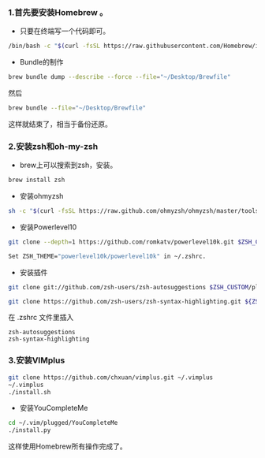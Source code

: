 ### 1.首先要安装Homebrew 。
* 只要在终端写一个代码即可。  
```bash
/bin/bash -c "$(curl -fsSL https://raw.githubusercontent.com/Homebrew/install/HEAD/install.sh)"
```
* Bundle的制作
```bash
brew bundle dump --describe --force --file="~/Desktop/Brewfile"
```
然后
```bash
brew bundle --file="~/Desktop/Brewfile"
```
这样就结束了，相当于备份还原。

### 2.安装zsh和oh-my-zsh
* brew上可以搜索到zsh，安装。
```bash
brew install zsh
```
* 安装ohmyzsh
```bash
sh -c "$(curl -fsSL https://raw.github.com/ohmyzsh/ohmyzsh/master/tools/install.sh)"
```
* 安装Powerlevel10

```bash
git clone --depth=1 https://github.com/romkatv/powerlevel10k.git $ZSH_CUSTOM/themes/powerlevel10k

Set ZSH_THEME="powerlevel10k/powerlevel10k" in ~/.zshrc.
```

* 安装插件

```bash
git clone git://github.com/zsh-users/zsh-autosuggestions $ZSH_CUSTOM/plugins/zsh-autosuggestions

git clone https://github.com/zsh-users/zsh-syntax-highlighting.git ${ZSH_CUSTOM:-~/.oh-my-zsh/custom}/plugins/zsh-syntax-highlighting
```

在 .zshrc 文件里插入

```
zsh-autosuggestions
zsh-syntax-highlighting
```
### 3.安装VIMplus
```bash
git clone https://github.com/chxuan/vimplus.git ~/.vimplus
~/.vimplus
./install.sh
```
* 安装YouCompleteMe
```bash
cd ~/.vim/plugged/YouCompleteMe
./install.py
```
这样使用Homebrew所有操作完成了。
